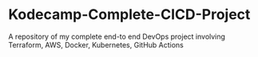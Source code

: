 # Kodecamp-Complete-CICD-Project
A repository of my complete end-to end DevOps project involving Terraform, AWS, Docker, Kubernetes, GitHub Actions
